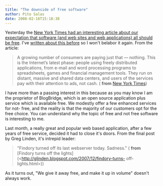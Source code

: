```yaml
---
title: "The downside of free software"
author: Pito Salas
date: 2008-02-16T15:18:38
---
```




Yesterday the [New York Times had an interesting article about our expectation
that software (and web sites and web applications) all should be
free](<http://www.nytimes.com/2008/02/09/technology/09free.html?_r=1&oref=slogin>).
I've [written about this before](</weblogs/archives/001008.php>) so I won't
belabor it again. From the article:

> A growing number of consumers are paying just that — nothing. This is the
> Internet’s latest phase: people using freely distributed applications, from
> e-mail and word processing programs to spreadsheets, games and financial
> management tools. They run on distant, massive and shared data centers, and
> users of the services pay with their attention to ads, not cash. ( **from**
> [New York
> Times](<http://www.nytimes.com/2008/02/09/technology/09free.html?_r=1&oref=slogin>))

I have more than a passing interest in this because as you may know I am the
proprietor of BlogBridge, which is an open source application plus service
which is available free. We modestly offer a few enhanced services for not-
free, and the reality is that the majority of our customers opt for the free
choice. You can understand why the topic of free and not free software is
interesting to me.

Last month, a really great and popular web based application, after a few
years of free service, decided it had to close it's doors. From the final post
by Greg Linden, it's intrepid leader:

> "Findory turned off its last webserver today. Sadness." ( **from** [Findory
> turns off the lights](<http://glinden.blogspot.com/2007/12/findory-turns-
> off-lights.html>))

As it turns out, "We give it away free, and make it up in volume" doesn't
always work.


